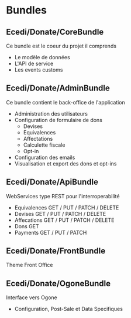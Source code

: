 # Bundles

## Ecedi/Donate/CoreBundle
Ce bundle est le coeur du projet il comprends

* Le modèle de données
* L'API de service
* Les events customs


## Ecedi/Donate/AdminBundle
Ce bundle contient le back-office de l'application

* Administration des utilisateurs
* Configuration de formulaire de dons
  * Devises
  * Equivalences
  * Affectations
  * Calculette fiscale
  * Opt-in
* Configuration des emails
* Visualisation et export des dons et opt-ins

## Ecedi/Donate/ApiBundle
WebServices type REST pour l'interroperabilité
* Equivalences GET / PUT / PATCH / DELETE
* Devises GET / PUT / PATCH / DELETE
* Affecations GET / PUT / PATCH / DELETE
* Dons GET
* Payments GET / PUT / PATCH


## Ecedi/Donate/FrontBundle
Theme Front Office

## Ecedi/Donate/OgoneBundle
Interface vers Ogone
* Configuration, Post-Sale et Data Specifiques



